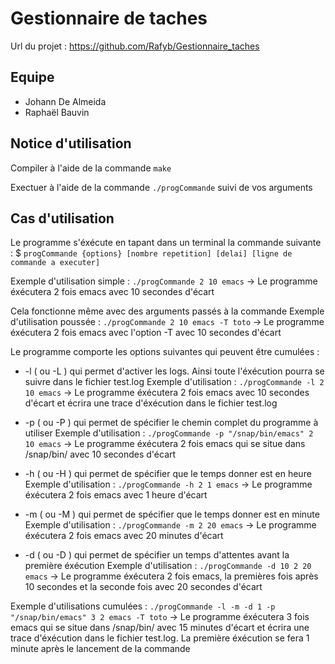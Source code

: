 # Gestionnaire de taches

Url du projet : https://github.com/Rafyb/Gestionnaire_taches

## Equipe

- Johann De Almeida
- Raphaël Bauvin

## Notice d'utilisation

Compiler à l'aide de la commande `make`

Exectuer à l'aide de la commande `./progCommande` suivi de vos arguments

## Cas d'utilisation

Le programme s'éxécute en tapant dans un terminal la commande suivante :
$ `progCommande {options} [nombre repetition] [delai] [ligne de commande a executer]`

Exemple d'utilisation simple : `./progCommande 2 10 emacs` 
-> Le programme éxécutera 2 fois emacs avec 10 secondes d'écart

Cela fonctionne même avec des arguments passés à la commande
Exemple d'utilisation poussée : `./progCommande 2 10 emacs -T toto`
-> Le programme éxécutera 2 fois emacs avec l'option -T avec 10 secondes d'écart

Le programme comporte les options suivantes qui peuvent être cumulées :

 * -l ( ou -L ) qui permet d'activer les logs. Ainsi toute l'éxécution pourra se suivre dans le fichier test.log
 Exemple d'utilisation : `./progCommande -l 2 10 emacs`
 -> Le programme éxécutera 2 fois emacs avec 10 secondes d'écart et écrira une trace d'éxécution dans le fichier test.log
 
  * -p ( ou -P ) qui permet de spécifier le chemin complet du programme à utiliser
 Exemple d'utilisation : `./progCommande -p "/snap/bin/emacs" 2 10 emacs`
 -> Le programme éxécutera 2 fois emacs qui se situe dans /snap/bin/ avec 10 secondes d'écart
 
  * -h ( ou -H ) qui permet de spécifier que le temps donner est en heure
 Exemple d'utilisation : `./progCommande -h 2 1 emacs`
 -> Le programme éxécutera 2 fois emacs avec 1 heure d'écart
 
   * -m ( ou -M ) qui permet de spécifier que le temps donner est en minute
 Exemple d'utilisation : `./progCommande -m 2 20 emacs`
  -> Le programme éxécutera 2 fois emacs avec 20 minutes d'écart
 
   * -d ( ou -D ) qui permet de spécifier un temps d'attentes avant la première éxécution
 Exemple d'utilisation : `./progCommande -d 10 2 20 emacs`
  -> Le programme éxécutera 2 fois emacs, la premières fois après 10 secondes et la seconde fois avec 20 secondes d'écart
 
 
 Exemple d'utilisations cumulées : `./progCommande -l -m -d 1 -p "/snap/bin/emacs" 3 2 emacs -T toto`
  -> Le programme éxécutera 3 fois emacs qui se situe dans /snap/bin/ avec 15 minutes d'écart et écrira une trace d'éxécution dans le fichier test.log. La première éxécution se fera 1 minute après le lancement de la commande
 
